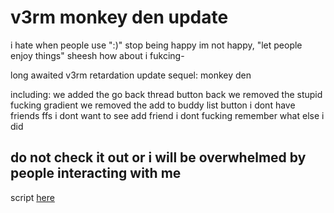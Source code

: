 # v3rm monkey den update
i hate when people use ":)" stop being happy im not happy, "let people enjoy things" sheesh how about i fukcing-

long awaited v3rm retardation update sequel: monkey den

including:
we added the go back thread button back
we removed the stupid fucking gradient
we removed the add to buddy list button i dont have friends ffs i dont want to see add friend
i dont fucking remember what else i did

## do not check it out or i will be overwhelmed by people interacting with me

script [here](https://github.com/6yNuiC9/v3rm-shit/blob/main/V1.js)

